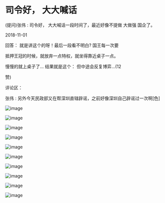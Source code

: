 # 司令好， 大大喊话

(提问)张伟 : 司令好， 大大喊话一段时间了，最近好像不提做 大做强 国企了。

2018-11-01

回答： 就是讲这个的呀！最后一段看不明白? 国王每一次要

抵押王冠的时候，就放弃一点特权，就坐得靠近桌子一点。

慢慢的就上桌子了... 结果就是这个： 但中途会反复博弈...(12

赞)

评论区：

张伟 : 另外今天民政部又在帮深圳直辖辟谣，之前好像深圳自己辟谣过一次啊[色]

![image](img/Image_394.png)

![image](img/Image_395.png)

![image](img/Image_396.png)

![image](img/Image_397.png)

![image](img/Image_398.png)

![image](img/Image_399.png)

![image](img/Image_400.png)

![image](img/Image_401.png)

![image](img/Image_402.png)

![image](img/Image_403.png)
